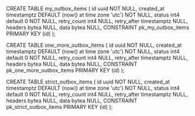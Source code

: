﻿CREATE TABLE my_outbox_items (
    id uuid NOT NULL,
    created_at timestamptz DEFAULT (now() at time zone 'utc') NOT NULL,
    status int4 default 0 NOT NULL,
    retry_count int4 NULL,
    retry_after timestamptz NULL,
    headers bytea NULL,
    data bytea NULL,
    CONSTRAINT pk_my_outbox_items PRIMARY KEY (id)
);

CREATE TABLE one_more_outbox_items (
    id uuid NOT NULL,
    created_at timestamptz DEFAULT (now() at time zone 'utc') NOT NULL,
    status int4 default 0 NOT NULL,
    retry_count int4 NULL,
    retry_after timestamptz NULL,
    headers bytea NULL,
    data bytea NULL,
    CONSTRAINT pk_one_more_outbox_items PRIMARY KEY (id)
);

CREATE TABLE strict_outbox_items (
    id uuid NOT NULL,
    created_at timestamptz DEFAULT (now() at time zone 'utc') NOT NULL,
    status int4 default 0 NOT NULL,
    retry_count int4 NULL,
    retry_after timestamptz NULL,
    headers bytea NULL,
    data bytea NULL,
    CONSTRAINT pk_strict_outbox_items PRIMARY KEY (id)
);